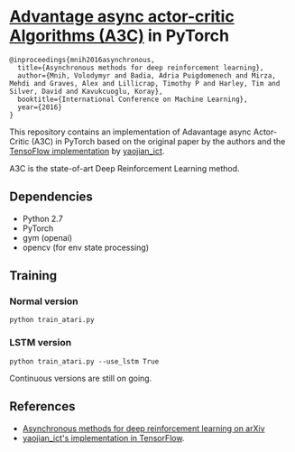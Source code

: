 # [Advantage async actor-critic Algorithms (A3C)](https://arxiv.org/abs/1602.01783) in PyTorch

```
@inproceedings{mnih2016asynchronous,
  title={Asynchronous methods for deep reinforcement learning},
  author={Mnih, Volodymyr and Badia, Adria Puigdomenech and Mirza, Mehdi and Graves, Alex and Lillicrap, Timothy P and Harley, Tim and Silver, David and Kavukcuoglu, Koray},
  booktitle={International Conference on Machine Learning},
  year={2016}
}

```

This repository contains an implementation of Adavantage async Actor-Critic (A3C) in PyTorch based on the original paper by the authors and the [TensoFlow implementation](https://github.com/yao62995/A3C) by [yaojian_ict](https://github.com/yao62995).

A3C is the state-of-art Deep Reinforcement Learning method.


## Dependencies
* Python 2.7
* PyTorch
* gym (openai)
* opencv (for env state processing)


## Training

### Normal version

```
python train_atari.py
```
### LSTM version

```
python train_atari.py --use_lstm True
```

Continuous versions are still on going.

## References

* [Asynchronous methods for deep reinforcement learning on arXiv](https://arxiv.org/abs/1602.01783)
* [yaojian_ict's implementation in TensorFlow](https://github.com/yao62995/A3C).
